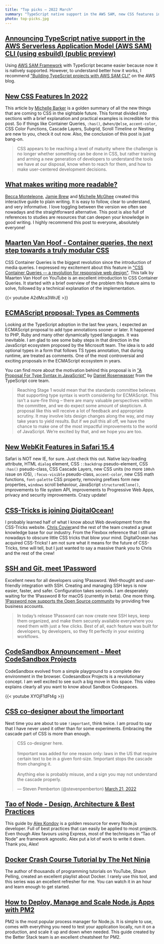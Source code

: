```yaml
---
title: "Top picks — 2022 March"
summary: "TypeScript native support in the AWS SAM, new CSS features in 2022, better writing, Types as Comments in ECMAScript, crazy update for Safari, CSS-Tricks acquired by DigitalOcean, 1Password meet SSH, sick CodeSandbox announcement, Tao of Node.js, Docker course, PM2 guide and more…"
photo: top-picks.jpg
---
```


## [Announcing TypeScript native support in the AWS Serverless Application Model (AWS SAM) CLI (using esbuild) (public preview)](https://aws.amazon.com/about-aws/whats-new/2022/02/typescript-native-support-aws-serverless-application-model-cli-esbuild-public-preview/)

Using [AWS SAM Framework](https://github.com/aws/aws-sam-cli) with TypeScript became easier because now it is natively supported. However, to understand better how it works, I recommend ["Building TypeScript projects with AWS SAM CLI"](https://aws.amazon.com/blogs/compute/building-typescript-projects-with-aws-sam-cli/) on the AWS blog.

## [New CSS Features In 2022](https://www.smashingmagazine.com/2022/03/new-css-features-2022/)

This article by [Michelle Barker](https://twitter.com/MicheBarks) is a golden summary of all the new things that are coming to CSS in the sightable future. This format divided into sections with a brief explanation and practical examples is incredible for this post. So if things like Container Queries, `:has()`, `@when/@else`, `accent-color`, CSS Color Functions, Cascade Layers, Subgrid, Scroll Timeline or Nesting are new to you, check it out now. Also, the conclusion of this post is just bang-on.

> CSS appears to be reaching a level of maturity where the challenge is no longer whether something can be done in CSS, but rather training and arming a new generation of developers to understand the tools we have at our disposal, know when to reach for them, and how to make user-centered development decisions.

## [What makes writing more readable?](https://pudding.cool/2022/02/plain/)

[Becca Monteleone](https://twitter.com/BeccaMonteleone), [Jamie Brew](https://twitter.com/jamieabrew) and [Michelle McGhee](https://twitter.com/mich_mcghee) created this interactive guide to plain writing. It is easy to follow, clear to understand, and very informative. I love toggling between the version we often see nowadays and the straightforward alternative. This post is also full of references to studies are resources that can deepen your knowledge in good writing. I highly recommend this post to everyone, absolutely everyone!

## [Maarten Van Hoof - Container queries, the next step towards a truly modular CSS](https://youtu.be/A2dMca3WrJE)

CSS Container Queries is the biggest revolution since the introduction of media queries. I expressed my excitement about this feature in ["CSS Container Queries — a revolution for responsive web design"](https://pawelgrzybek.com/css-container-queries-a-revolution-for-responsive-web-design/). This talk by Maarten Van Hoof on YouTube is an excellent introduction to CSS Container Queries. It started with a brief overview of the problem this feature aims to solve, followed by a technical explanation of the implementation.

{{< youtube A2dMca3WrJE >}}

## [ECMAScript proposal: Types as Comments](https://github.com/giltayar/proposal-types-as-comments)

Looking at the TypeScript adoption in the last few years, I expected an ECMAScript proposal to add type annotations sooner or later. It happened to PHP, Ruby and many other dynamically typed languages. It was inevitable. I am glad to see some baby steps in that direction in the JavaScript ecosystem proposed by the Microsoft team. The idea is to add optional types in a form that follows TS types annotation, that during runtime, are treated as comments. One of the most controversial and exciting proposals in the ECMAScript ecosystem in years.

You can find more about the motivation behind this proposal is in ["A Proposal For Type Syntax in JavaScript"](https://devblogs.microsoft.com/typescript/a-proposal-for-type-syntax-in-javascript/) by [Daniel Rosenwasser](https://twitter.com/drosenwasser) from the TypeScript core team.

> Reaching Stage 1 would mean that the standards committee believes that supporting type syntax is worth considering for ECMAScript. This isn’t a sure-fire thing – there are many valuable perspectives within the committee, and we do expect some amount of skepticism. A proposal like this will receive a lot of feedback and appropriate scrutiny. It may involve lots design changes along the way, and may take years to yield results. But if we pull this all off, we have the chance to make one of the most impactful improvements to the world of JavaScript. We’re excited by that, and we hope you are too.

## [New WebKit Features in Safari 15.4](https://webkit.org/blog/12445/new-webkit-features-in-safari-15-4/)

Safari is NOT new IE, for sure. Just check this out. Native lazy-loading attribute, HTML `dialog` element, CSS `::backdrop` pseudo-element, CSS `:has()` pseudo-class, CSS Cascade Layers, new CSS units (no more `100vh` issue on iOS), `:focus-visible` pseudo-class, `accent-color`, new CSS math functions, `font-palette` CSS property, removing prefixes form new properties, `windows` scroll behaviour, JavaScript `structuredClone()`, improvements to file system API, improvements to Progressive Web Apps, privacy and security improvements. Crazy update!

## [CSS-Tricks is joining DigitalOcean!](https://css-tricks.com/css-tricks-is-joining-digitalocean/)

I probably learned half of what I know about Web development from the CSS-Tricks website. [Chris Coyier](https://twitter.com/chriscoyier)and the rest of the team created a great knowledge base for our industry. From the Flexbox reference that I still use nowadays to obscure little CSS tricks that blow your mind. DigitalOcean has acquired CSS-Tricks! I am not sure what it means for the future of CSS-Tricks, time will tell, but I just wanted to say a massive thank you to Chris and the rest of the crew!

## [SSH and Git, meet 1Password](https://blog.1password.com/1password-ssh-agent/)

Excellent news for all developers using 1Password. Well-thought and user-friendly integration with SSH. Creating and managing SSH keys is now easier, faster, and safer. Configuration takes seconds. I am desperately waiting for the 1Password 8 for macOS (currently in beta). One more thing. [1Password now supports the Open Source community](https://github.com/1Password/1password-teams-open-source) by providing free business accounts.

> In today’s release 1Password can now create new SSH keys, keep them organized, and make them securely available everywhere you need them with just a few clicks. Best of all, each feature was built for developers, by developers, so they fit perfectly in your existing workflows.

## [CodeSandbox Announcement - Meet CodeSandbox Projects](https://youtu.be/XYOjF1dFt4g)

CodeSandbox evolved from a simple playground to a complete dev environment in the browser. Codesandbox Projects is a revolutionary concept. I am well excited to see such a big move in this space. This video explains clearly all you want to know about Sandbox Codespaces.

{{< youtube XYOjF1dFt4g >}}

## [CSS co-designer about the !important](https://twitter.com/stevenpemberton/status/1505839184287870981)

Next time you are about to use `!important`, think twice. I am proud to say that I have never used it other than for some experiments. Embracing the cascade part of CSS is more than enough.

<blockquote class="twitter-tweet"><p lang="en" dir="ltr">CSS co-designer here.<br><br>!important was added for one reason only: laws in the US that require certain text to be in a given font-size. !important stops the cascade from changing it.<br><br>Anything else is probably misuse, and a sign you may not understand the cascade properly.</p>&mdash; Steven Pemberton (@stevenpemberton) <a href="https://twitter.com/stevenpemberton/status/1505839184287870981?ref_src=twsrc%5Etfw">March 21, 2022</a></blockquote> <script async src="https://platform.twitter.com/widgets.js" charset="utf-8"></script>

## [Tao of Node - Design, Architecture & Best Practices](https://alexkondov.com/tao-of-node/)

This guide by [Alex Kondov](https://twitter.com/alexanderkondov) is a golden resource for every Node.js developer. Full of best practices that can easily be applied to most projects. Even though Alex favours using Express, most of the techniques in “Tao of Node” are framework agnostic. Alex put a lot of work to write it down. Thank you, Alex!

## [Docker Crash Course Tutorial by The Net Ninja](https://www.youtube.com/playlist?list=PL4cUxeGkcC9hxjeEtdHFNYMtCpjNBm3h7)

The author of thousands of programming tutorials on YouTube, Shaun Pelling, created an excellent playlist about Docker. I rarely use this tool, and this series was an excellent refresher for me. You can watch it in an hour and learn enough to get started.

## [How to Deploy, Manage and Scale Node.js Apps with PM2](https://betterstack.com/community/guides/scaling-nodejs/pm2-guide/)

PM2 is the most popular process manager for Node.js. It is simple to use, comes with everything you need to test your application locally, run it on a production, and scale it up and down when needed. This guide created by the Better Stack team is an excellent cheatsheet for PM2.
